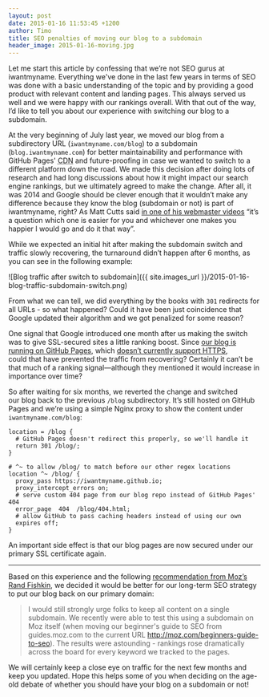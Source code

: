 ```yaml
---
layout: post
date: 2015-01-16 11:53:45 +1200
author: Timo
title: SEO penalties of moving our blog to a subdomain
header_image: 2015-01-16-moving.jpg
---
```


<!-- excerpt -->

Let me start this article by confessing that we’re not SEO gurus at iwantmyname. Everything we've done in the last few years in terms of SEO was done with a basic understanding of the topic and by providing a good product with relevant content and landing pages. This always served us well and we were happy with our rankings overall. With that out of the way, I’d like to tell you about our experience with switching our blog to a subdomain. 

<!-- /excerpt -->

At the very beginning of July last year, we moved our blog from a subdirectory URL (`iwantmyname.com/blog`) to a subdomain (`blog.iwantmyname.com`) for better maintainability and performance with GitHub Pages' <abbr title="content delivery network">CDN</abbr> and future-proofing in case we wanted to switch to a different platform down the road. We made this decision after doing lots of research and had long discussions about how it might impact our search engine rankings, but we ultimately agreed to make the change. After all, it was 2014 and Google should be clever enough that it wouldn’t make any difference because they know the blog (subdomain or not) is part of iwantmyname, right? As Matt Cutts said [in one of his webmaster videos](https://www.youtube.com/watch?v=_MswMYk05tk) “it’s a question which one is easier for you and whichever one makes you happier I would go and do it that way”.

While we expected an initial hit after making the subdomain switch and traffic slowly recovering, the turnaround didn’t happen after 6 months, as you can see in the following example:

![Blog traffic after switch to subdomain]({{ site.images_url }}/2015-01-16-blog-traffic-subdomain-switch.png)

From what we can tell, we did everything by the books with `301` redirects for all URLs - so what happened? Could it have been just coincidence that Google updated their algorithm and we got penalized for some reason?

One signal that Google introduced one month after us making the switch was to give SSL-secured sites a little ranking boost. Since [our blog is running on GitHub Pages](https://github.com/iwantmyname/blog), which [doesn’t currently support HTTPS](https://github.com/isaacs/github/issues/156), could that have prevented the traffic from recovering? Certainly it can’t be that much of a ranking signal—although they mentioned it would increase in importance over time?

So after waiting for six months, we reverted the change and switched our blog back to the previous `/blog` subdirectory. It’s still hosted on GitHub Pages and we’re using a simple Nginx proxy to show the content under `iwantmyname.com/blog`:

```
location = /blog {
  # GitHub Pages doesn't redirect this properly, so we'll handle it
  return 301 /blog/;
}

# ^~ to allow /blog/ to match before our other regex locations
location ^~ /blog/ {
  proxy_pass https://iwantmyname.github.io;
  proxy_intercept_errors on;
  # serve custom 404 page from our blog repo instead of GitHub Pages' 404
  error_page  404  /blog/404.html;
  # allow GitHub to pass caching headers instead of using our own
  expires off;
}
```

An important side effect is that our blog pages are now secured under our primary SSL certificate again.

---

Based on this experience and the following [recommendation from Moz’s Rand Fishkin](http://moz.com/community/q/moz-s-official-stance-on-subdomain-vs-subfolder-does-it-need-updating#reply_217479), we decided it would be better for our long-term SEO strategy to put our blog back on our primary domain:

> I would still strongly urge folks to keep all content on a single subdomain. We recently were able to test this using a subdomain on Moz itself (when moving our beginner's guide to SEO from guides.moz.com to the current URL http://moz.com/beginners-guide-to-seo). The results were astounding - rankings rose dramatically across the board for every keyword we tracked to the pages.

We will certainly keep a close eye on traffic for the next few months and keep you updated. Hope this helps some of you when deciding on the age-old debate of whether you should have your blog on a subdomain or not!
